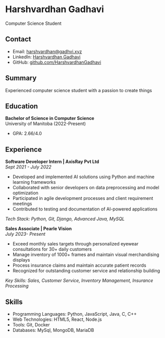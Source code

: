 

# Harshvardhan Gadhavi
Computer Science Student

## Contact
- Email: harshvardhan@gadhvi.xyz
- LinkedIn: [Harshvardhan Gadhavi](https://www.linkedin.com/in/harshvardhan-gadhvi-268072199/)
- GitHub: [github.com/HarshvardhanGadhavi](https://github.com/HarshvardhanGadhvi)

## Summary
Experienced computer science student with a passion to create things

## Education
**Bachelor of Science in Computer Science**  
University of Manitoba (2022-Present)
- GPA: 2.66/4.0

## Experience

**Software Developer Intern | AxisRay Pvt Ltd**  
*Sept 2021 - July 2022*
- Developed and implemented AI solutions using Python and machine learning frameworks
- Collaborated with senior developers on data preprocessing and model optimization
- Participated in agile development processes and client requirement meetings
- Contributed to testing and documentation of AI-powered applications

*Tech Stack: Python, Git, Django, Advanced Java, MySQL*

**Sales Associate | Pearle Vision**  
*July 2023- Present*
- Exceed monthly sales targets through personalized eyewear consultations for 30+ daily customers
- Manage inventory of 1000+ frames and maintain visual merchandising displays
- Process insurance claims and maintain accurate patient records
- Recognized for outstanding customer service and relationship building

*Key Skills: Sales, Customer Service, Inventory Management, Insurance Processing*

## Skills
- Programming Languages: Python, JavaScript, Java, C, C++
- Web Technologies: HTML5, React, Node.js
- Tools: Git, Docker
- Databases: MySql, MongoDB, MariaDB